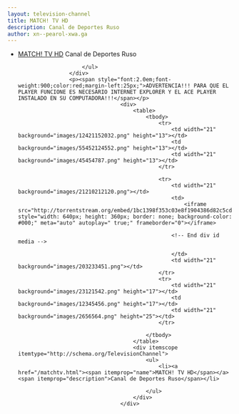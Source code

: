 ```yaml
---
layout: television-channel
title: MATCH! TV HD
description: Canal de Deportes Ruso
author: xn--pearol-xwa.ga
---
```

<html>
					<div itemscope itemtype="http://schema.org/TelevisionChannel">
						<ul>
							<li><a href="/matchtv.html"><span itemprop="name">MATCH! TV HD</span></a> <span itemprop="description">Canal de Deportes Ruso</span></li>
							
						</ul>
					</div>
					<p><span style="font:2.0em;font-weight:900;color:red;margin-left:25px;">ADVERTENCIA!!! PARA QUE EL PLAYER FUNCIONE ES NECESARIO INTERNET EXPLORER Y EL ACE PLAYER INSTALADO EN SU COMPUTADORA!!!</span></p>
									<div>
										<table>
											<tbody>
												<tr>
													<td width="21" background="images/12421152032.png" height="13"></td>
													<td background="images/55452124552.png" height="13"></td>
													<td width="21" background="images/45454787.png" height="13"></td>
												</tr>

												<tr>
													<td width="21" background="images/21210212120.png"></td>
													<td>
														<iframe src="http://torrentstream.org/embed/1bc1398f353c03e8f1904386d82c5cd9d3623363" style="width: 640px; height: 360px; border: none; background-color: #000;" meta="auto" autoplay=" true;" frameborder="0"></iframe>
														
													<!-- End div id media -->
								
													</td>
													<td width="21" background="images/203233451.png"></td>
												</tr>
												<tr>
													<td width="21" background="images/23121542.png" height="17"></td>
													<td background="images/12345456.png" height="17"></td>
													<td width="21" background="images/2656564.png" height="25"></td>
												</tr>

											</tbody>
										</table>
										<div itemscope itemtype="http://schema.org/TelevisionChannel">
											<ul>
												<li><a href="/matchtv.html"><span itemprop="name">MATCH! TV HD</span></a> <span itemprop="description">Canal de Deportes Ruso</span></li>
							
											</ul>
										</div>
									</div>
</html>